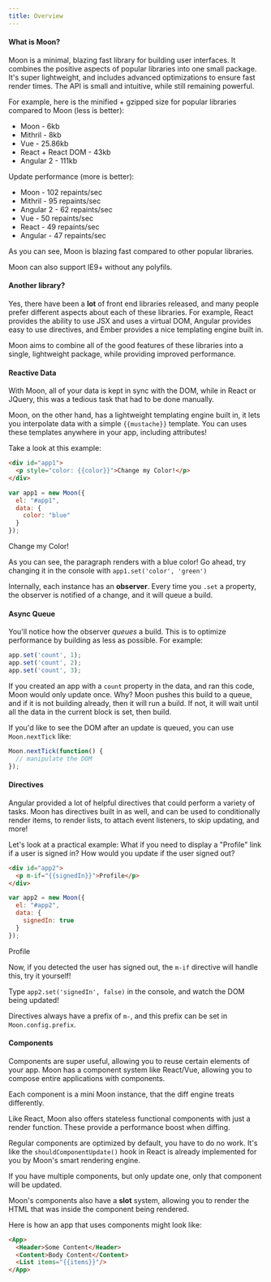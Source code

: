 ```yaml
---
title: Overview
---
```


#### What is Moon?

Moon is a minimal, blazing fast library for building user interfaces. It combines the positive aspects of popular libraries into one small package. It's super lightweight, and includes advanced optimizations to ensure fast render times. The API is small and intuitive, while still remaining powerful.

For example, here is the minified + gzipped size for popular libraries compared to Moon (less is better):

- Moon - 6kb
- Mithril - 8kb
- Vue - 25.86kb
- React + React DOM - 43kb
- Angular 2 - 111kb

Update performance (more is better):

- Moon - 102 repaints/sec
- Mithril - 95 repaints/sec
- Angular 2 - 62 repaints/sec
- Vue - 50 repaints/sec
- React - 49 repaints/sec
- Angular - 47 repaints/sec

As you can see, Moon is blazing fast compared to other popular libraries.

Moon can also support IE9+ without any polyfils.

#### Another library?

Yes, there have been a **lot** of front end libraries released, and many people prefer different aspects about each of these libraries. For example, React provides the ability to use JSX and uses a virtual DOM, Angular provides easy to use directives, and Ember provides a nice templating engine built in.

Moon aims to combine all of the good features of these libraries into a single, lightweight package, while providing improved performance.

#### Reactive Data

With Moon, all of your data is kept in sync with the DOM, while in React or JQuery, this was a tedious task that had to be done manually.

Moon, on the other hand, has a lightweight templating engine built in, it lets you interpolate data with a simple `{{mustache}}` template. You can uses these templates anywhere in your app, including attributes!

Take a look at this example:

```html
<div id="app1">
  <p style="color: {{color}}">Change my Color!</p>
</div>
```

```js
var app1 = new Moon({
  el: "#app1",
  data: {
    color: "blue"
  }
});
```

<div id="app1" class="example">
  <p style="color: {{color}}">Change my Color!</p>
</div>

<script>
var app1 = new Moon({
  el: "#app1",
  data: {
    color: "blue"
  }
});
</script>

As you can see, the paragraph renders with a blue color!
Go ahead, try changing it in the console with `app1.set('color', 'green')`

Internally, each instance has an **observer**. Every time you `.set` a property, the observer is notified of a change, and it will queue a build.

#### Async Queue

You'll notice how the observer _queues_ a build. This is to optimize performance by building as less as possible. For example:

```js
app.set('count', 1);
app.set('count', 2);
app.set('count', 3);
```

If you created an app with a `count` property in the data, and ran this code, Moon would only update once. Why? Moon pushes this build to a queue, and if it is not building already, then it will run a build. If not, it will wait until all the data in the current block is set, then build.

If you'd like to see the DOM after an update is queued, you can use `Moon.nextTick` like:

```js
Moon.nextTick(function() {
  // manipulate the DOM
});
```

#### Directives

Angular provided a lot of helpful directives that could perform a variety of tasks. Moon has directives built in as well, and can be used to conditionally render items, to render lists, to attach event listeners, to skip updating, and more!

Let's look at a practical example: What if you need to display a "Profile" link if a user is signed in? How would you update if the user signed out?

```html
<div id="app2">
  <p m-if="{{signedIn}}">Profile</p>
</div>
```

```js
var app2 = new Moon({
  el: "#app2",
  data: {
    signedIn: true
  }
});
```
<div id="app2" class="example">
  <p m-if="{{signedIn}}">Profile</p>
</div>

<script>
var app2 = new Moon({
  el: "#app2",
  data: {
    signedIn: true
  }
});
</script>

Now, if you detected the user has signed out, the `m-if` directive will handle this, try it yourself!

Type `app2.set('signedIn', false)` in the console, and watch the DOM being updated!

Directives always have a prefix of `m-`, and this prefix can be set in `Moon.config.prefix`.

#### Components

Components are super useful, allowing you to reuse certain elements of your app. Moon has a component system like React/Vue, allowing you to compose entire applications with components.

Each component is a mini Moon instance, that the diff engine treats differently.

Like React, Moon also offers stateless functional components with just a render function. These provide a performance boost when diffing.

Regular components are optimized by default, you have to do no work. It's like the `shouldComponentUpdate()` hook in React is already implemented for you by Moon's smart rendering engine.

If you have multiple components, but only update one, only that component will be updated.

Moon's components also have a **slot** system, allowing you to render the HTML that was inside the component being rendered.

Here is how an app that uses components might look like:

```html
<App>
  <Header>Some Content</Header>
  <Content>Body Content</Content>
  <List items="{{items}}"/>
</App>
```
